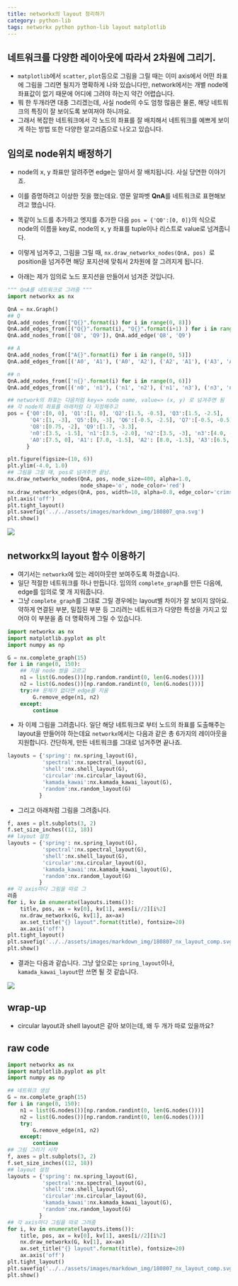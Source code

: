 ```yaml
---
title: networkx의 layout 정리하기 
category: python-lib
tags: networkx python python-lib layout matplotlib
---
```


## 네트워크를 다양한 레이아웃에 따라서 2차원에 그리기.

- `matplotlib`에서 `scatter`, `plot`등으로 그림을 그릴 때는 이미 axis에서 어떤 좌표에 그림을 그리면 될지가 명확하게 나와 있습니다만, network에서는 개별 node에 좌표값이 없기 때문에 어디에 그려야 하는지 약간 어렵습니다. 
- 뭐 한 두개라면 대충 그리겠는데, 사실 node의 수도 엄청 많음은 물론, 해당 네트워크의 특징이 잘 보이도록 보여져야 하니까요. 
- 그래서 복잡한 네트워크에서 각 노드의 좌표를 잘 배치해서 네트워크를 예쁘게 보이게 하는 방법 또한 다양한 알고리즘으로 나오고 있습니다. 

## 임의로 node위치 배정하기 

- node의 x, y 좌표만 알려주면 edge는 알아서 잘 배치됩니다. 사실 당연한 이야기죠. 
- 이를 증명하려고 이상한 짓을 했는데요. 영문 알파벳 **QnA**를 네트워크로 표현해보려고 했습니다. 
- 똑같이 노드를 추가하고 엣지를 추가한 다음 `pos = {'Q0':[0, 0]}`의 식으로 node의 이름을 key로, node의 x, y 좌표를 tuple이나 리스트로 value로 넘겨줍니다. 
- 이렇게 넘겨주고, 그림을 그릴 때, `nx.draw_networkx_nodes(QnA, pos) `로 position을 넘겨주면 해당 포지션에 맞춰서 2차원에 잘 그려지게 됩니다. 

- 아래는 제가 임의로 노드 포지션을 만들어서 넘겨준 것입니다. 

```python
""" QnA를 네트워크로 그려줌 """
import networkx as nx

QnA = nx.Graph()
## Q
QnA.add_nodes_from(["Q{}".format(i) for i in range(0, 8)])
QnA.add_edges_from([("Q{}".format(i), "Q{}".format(i+1) ) for i in range(0, 7)]), QnA.add_edge('Q0', 'Q7')
QnA.add_nodes_from(['Q8', 'Q9']), QnA.add_edge('Q8', 'Q9') 

## A
QnA.add_nodes_from(["A{}".format(i) for i in range(0, 5)])
QnA.add_edges_from([('A0', 'A1'), ('A0', 'A2'), ('A2', 'A1'), ('A3', 'A1'), ('A2', 'A4')])

## n
QnA.add_nodes_from(['n{}'.format(i) for i in range(0, 6)])
QnA.add_edges_from([('n0', 'n1'), ('n1', 'n2'), ('n1', 'n3'), ('n3', 'n4'), ('n4', 'n5')])

## network의 좌표는 다음처럼 key=> node name, value=> (x, y) 로 넘겨주면 됨 
## 각 node의 좌표를 아래처럼 다 지정해주고 
pos = {'Q0':[0, 0], 'Q1':[1, 0], 'Q2':[1.5, -0.5], 'Q3':[1.5, -2.5], 
       'Q4':[1, -3], 'Q5':[0, -3], 'Q6':[-0.5, -2.5], 'Q7':[-0.5, -0.5],
       'Q8':[0.75, -2], 'Q9':[1.7, -3.3],
       'n0':[3.5, -1.5], 'n1':[3.5, -2.0], 'n2':[3.5, -3], 'n3':[4.0, -1.5], 'n4':[4.5, -2.0], 'n5':[4.5, -3], 
       'A0':[7.5, 0], 'A1': [7.0, -1.5], 'A2': [8.0, -1.5], 'A3':[6.5, -3], 'A4':[8.5, -3], 
      }

plt.figure(figsize=(10, 6))
plt.ylim(-4.0, 1.0)
## 그림을 그릴 때, pos로 넘겨주면 끝남. 
nx.draw_networkx_nodes(QnA, pos, node_size=400, alpha=1.0, 
                       node_shape='o', node_color='red')
nx.draw_networkx_edges(QnA, pos, width=10, alpha=0.8, edge_color='crimson')
plt.axis('off')
plt.tight_layout()
plt.savefig('../../assets/images/markdown_img/180807_qna.svg')
plt.show()
``` 

![](/assets/images/markdown_img/180807_qna.svg)



## networkx의 layout 함수 이용하기 

- 여기서는 `networkx`에 있는 레이아웃만 보여주도록 하겠습니다. 
- 일단 적절한 네트워크를 하나 만듭니다. 임의의 `complete_graph`를 만든 다음에, edge를 임의로 몇 개 지워줍니다. 
- 그냥 `complete_graph`를 그대로 그릴 경우에는 layout별 차이가 잘 보이지 않아요. 약하게 연결된 부분, 밀집된 부분 등 그리려는 네트워크가 다양한 특성을 가지고 있어야 이 부분을 좀 더 명확하게 그릴 수 있습니다. 

```python
import networkx as nx
import matplotlib.pyplot as plt
import numpy as np 

G = nx.complete_graph(15)
for i in range(0, 150):
    ## 지울 node 쌍을 고르고 
    n1 = list(G.nodes())[np.random.randint(0, len(G.nodes()))]
    n2 = list(G.nodes())[np.random.randint(0, len(G.nodes()))]
    try:## 문제가 없다면 edge를 지움 
        G.remove_edge(n1, n2)
    except:
        continue
```

- 자 이제 그림을 그려줍니다. 일단 해당 네트워크로 부터 노드의 좌표를 도출해주는 layout을 만들어야 하는데요 `networkx`에서는 다음과 같은 총 6가지의 레이아웃을 지원합니다. 간단하게, 만든 네트워크를 그대로 넘겨주면 끝나죠. 

```python
layouts = {'spring': nx.spring_layout(G), 
           'spectral':nx.spectral_layout(G), 
           'shell':nx.shell_layout(G), 
           'circular':nx.circular_layout(G),
           'kamada_kawai':nx.kamada_kawai_layout(G), 
           'random':nx.random_layout(G)
          }
```

- 그리고 아래처럼 그림을 그려줍니다. 

```python
f, axes = plt.subplots(3, 2)
f.set_size_inches((12, 18)) 
## layout 설정 
layouts = {'spring': nx.spring_layout(G), 
           'spectral':nx.spectral_layout(G), 
           'shell':nx.shell_layout(G), 
           'circular':nx.circular_layout(G),
           'kamada_kawai':nx.kamada_kawai_layout(G), 
           'random':nx.random_layout(G)
          }
## 각 axis마다 그림을 따로 그
려줌
for i, kv in enumerate(layouts.items()):
    title, pos, ax = kv[0], kv[1], axes[i//2][i%2]
    nx.draw_networkx(G, kv[1], ax=ax)
    ax.set_title("{} layout".format(title), fontsize=20)
    ax.axis('off')
plt.tight_layout()
plt.savefig('../../assets/images/markdown_img/180807_nx_layout_comp.svg')
plt.show()
```

- 결과는 다음과 같습니다. 그냥 앞으로는 `spring_layout`이나, `kamada_kawai_layout`만 쓰면 될 것 같습니다. 

![](/assets/images/markdown_img/180807_nx_layout_comp.svg)


## wrap-up

- circular layout과 shell layout은 같아 보이는데, 왜 두 개가 따로 있을까요? 

## raw code 

```python
import networkx as nx
import matplotlib.pyplot as plt
import numpy as np 

## 네트워크 생성 
G = nx.complete_graph(15)
for i in range(0, 150):
    n1 = list(G.nodes())[np.random.randint(0, len(G.nodes()))]
    n2 = list(G.nodes())[np.random.randint(0, len(G.nodes()))]
    try:
        G.remove_edge(n1, n2)
    except:
        continue
## 그림 그리기 시작 
f, axes = plt.subplots(3, 2)
f.set_size_inches((12, 18)) 
## layout 설정 
layouts = {'spring': nx.spring_layout(G), 
           'spectral':nx.spectral_layout(G), 
           'shell':nx.shell_layout(G), 
           'circular':nx.circular_layout(G),
           'kamada_kawai':nx.kamada_kawai_layout(G), 
           'random':nx.random_layout(G)
          }
## 각 axis마다 그림을 따로 그려줌
for i, kv in enumerate(layouts.items()):
    title, pos, ax = kv[0], kv[1], axes[i//2][i%2]
    nx.draw_networkx(G, kv[1], ax=ax)
    ax.set_title("{} layout".format(title), fontsize=20)
    ax.axis('off')
plt.tight_layout()
plt.savefig('../../assets/images/markdown_img/180807_nx_layout_comp.svg')
plt.show()

```